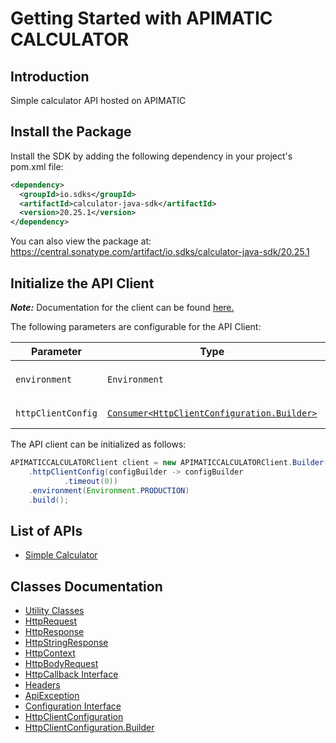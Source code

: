 
# Getting Started with APIMATIC CALCULATOR

## Introduction

Simple calculator API hosted on APIMATIC

## Install the Package

Install the SDK by adding the following dependency in your project's pom.xml file:

```xml
<dependency>
  <groupId>io.sdks</groupId>
  <artifactId>calculator-java-sdk</artifactId>
  <version>20.25.1</version>
</dependency>
```

You can also view the package at:
https://central.sonatype.com/artifact/io.sdks/calculator-java-sdk/20.25.1

## Initialize the API Client

**_Note:_** Documentation for the client can be found [here.](https://www.github.com/Syed-Subtain/calculator-java-java-sdk/tree/20.25.1/doc/client.md)

The following parameters are configurable for the API Client:

| Parameter | Type | Description |
|  --- | --- | --- |
| `environment` | `Environment` | The API environment. <br> **Default: `Environment.PRODUCTION`** |
| `httpClientConfig` | [`Consumer<HttpClientConfiguration.Builder>`](https://www.github.com/Syed-Subtain/calculator-java-java-sdk/tree/20.25.1/doc/http-client-configuration-builder.md) | Set up Http Client Configuration instance. |

The API client can be initialized as follows:

```java
APIMATICCALCULATORClient client = new APIMATICCALCULATORClient.Builder()
    .httpClientConfig(configBuilder -> configBuilder
            .timeout(0))
    .environment(Environment.PRODUCTION)
    .build();
```

## List of APIs

* [Simple Calculator](https://www.github.com/Syed-Subtain/calculator-java-java-sdk/tree/20.25.1/doc/controllers/simple-calculator.md)

## Classes Documentation

* [Utility Classes](https://www.github.com/Syed-Subtain/calculator-java-java-sdk/tree/20.25.1/doc/utility-classes.md)
* [HttpRequest](https://www.github.com/Syed-Subtain/calculator-java-java-sdk/tree/20.25.1/doc/http-request.md)
* [HttpResponse](https://www.github.com/Syed-Subtain/calculator-java-java-sdk/tree/20.25.1/doc/http-response.md)
* [HttpStringResponse](https://www.github.com/Syed-Subtain/calculator-java-java-sdk/tree/20.25.1/doc/http-string-response.md)
* [HttpContext](https://www.github.com/Syed-Subtain/calculator-java-java-sdk/tree/20.25.1/doc/http-context.md)
* [HttpBodyRequest](https://www.github.com/Syed-Subtain/calculator-java-java-sdk/tree/20.25.1/doc/http-body-request.md)
* [HttpCallback Interface](https://www.github.com/Syed-Subtain/calculator-java-java-sdk/tree/20.25.1/doc/http-callback-interface.md)
* [Headers](https://www.github.com/Syed-Subtain/calculator-java-java-sdk/tree/20.25.1/doc/headers.md)
* [ApiException](https://www.github.com/Syed-Subtain/calculator-java-java-sdk/tree/20.25.1/doc/api-exception.md)
* [Configuration Interface](https://www.github.com/Syed-Subtain/calculator-java-java-sdk/tree/20.25.1/doc/configuration-interface.md)
* [HttpClientConfiguration](https://www.github.com/Syed-Subtain/calculator-java-java-sdk/tree/20.25.1/doc/http-client-configuration.md)
* [HttpClientConfiguration.Builder](https://www.github.com/Syed-Subtain/calculator-java-java-sdk/tree/20.25.1/doc/http-client-configuration-builder.md)

